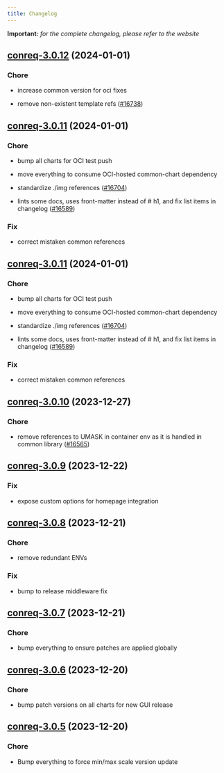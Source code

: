 ```yaml
---
title: Changelog
---
```


**Important:**
*for the complete changelog, please refer to the website*



## [conreq-3.0.12](https://github.com/truecharts/charts/compare/conreq-3.0.11...conreq-3.0.12) (2024-01-01)

### Chore



- increase common version for oci fixes

- remove non-existent template refs ([#16738](https://github.com/truecharts/charts/issues/16738))


## [conreq-3.0.11](https://github.com/truecharts/charts/compare/conreq-3.0.10...conreq-3.0.11) (2024-01-01)

### Chore



- bump all charts for OCI test push

- move everything to consume OCI-hosted common-chart dependency

- standardize ./img references ([#16704](https://github.com/truecharts/charts/issues/16704))

- lints some docs, uses front-matter instead of # h1, and fix list items in changelog ([#16589](https://github.com/truecharts/charts/issues/16589))

### Fix



- correct mistaken common references


## [conreq-3.0.11](https://github.com/truecharts/charts/compare/conreq-3.0.10...conreq-3.0.11) (2024-01-01)

### Chore



- bump all charts for OCI test push

- move everything to consume OCI-hosted common-chart dependency

- standardize ./img references ([#16704](https://github.com/truecharts/charts/issues/16704))

- lints some docs, uses front-matter instead of # h1, and fix list items in changelog ([#16589](https://github.com/truecharts/charts/issues/16589))

### Fix



- correct mistaken common references
## [conreq-3.0.10](https://github.com/truecharts/charts/compare/conreq-3.0.9...conreq-3.0.10) (2023-12-27)

### Chore

- remove references to UMASK in container env as it is handled in common library ([#16565](https://github.com/truecharts/charts/issues/16565))

## [conreq-3.0.9](https://github.com/truecharts/charts/compare/conreq-3.0.8...conreq-3.0.9) (2023-12-22)

### Fix

- expose custom options for homepage integration

## [conreq-3.0.8](https://github.com/truecharts/charts/compare/conreq-3.0.7...conreq-3.0.8) (2023-12-21)

### Chore

- remove redundant ENVs

### Fix

- bump to release middleware fix

## [conreq-3.0.7](https://github.com/truecharts/charts/compare/conreq-3.0.6...conreq-3.0.7) (2023-12-21)

### Chore

- bump everything to ensure patches are applied globally

## [conreq-3.0.6](https://github.com/truecharts/charts/compare/conreq-3.0.5...conreq-3.0.6) (2023-12-20)

### Chore

- bump patch versions on all charts for new GUI release

## [conreq-3.0.5](https://github.com/truecharts/charts/compare/conreq-3.0.4...conreq-3.0.5) (2023-12-20)

### Chore

- Bump everything to force min/max scale version update
